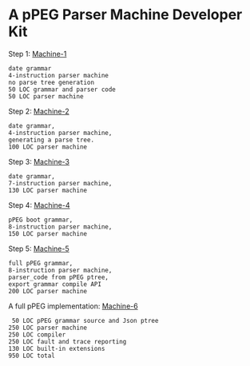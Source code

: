 #   A pPEG Parser Machine Developer Kit



Step 1:     [Machine-1]

    date grammar
    4-instruction parser machine
    no parse tree generation
    50 LOC grammar and parser code
    50 LOC parser machine

Step 2:     [Machine-2]

    date grammar, 
    4-instruction parser machine,
    generating a parse tree.
    100 LOC parser machine

Step 3:     [Machine-3]

    date grammar, 
    7-instruction parser machine,
    130 LOC parser machine

Step 4:     [Machine-4]

    pPEG boot grammar, 
    8-instruction parser machine,
    150 LOC parser machine

Step 5:     [Machine-5]

    full pPEG grammar, 
    8-instruction parser machine,
    parser_code from pPEG ptree,
    export grammar compile API
    200 LOC parser machine        

A full pPEG implementation:     [Machine-6]

     50 LOC pPEG grammar source and Json ptree
    250 LOC parser machine
    250 LOC compiler
    250 LOC fault and trace reporting
    130 LOC built-in extensions
    950 LOC total

[Machine-1]: https://github.com/pcanz/pPEG.js/blob/master/DeveloperKit/machine-1.js
[Machine-2]: https://github.com/pcanz/pPEG.js/blob/master/DeveloperKit/machine-2.js
[Machine-3]: https://github.com/pcanz/pPEG.js/blob/master/DeveloperKit/machine-3.js
[Machine-4]: https://github.com/pcanz/pPEG.js/blob/master/DeveloperKit/machine-4.js
[Machine-5]: https://github.com/pcanz/pPEG.js/blob/master/DeveloperKit/machine-5.js
[Machine-6]: https://github.com/pcanz/pPEG.js/blob/master/pPEG.mjs